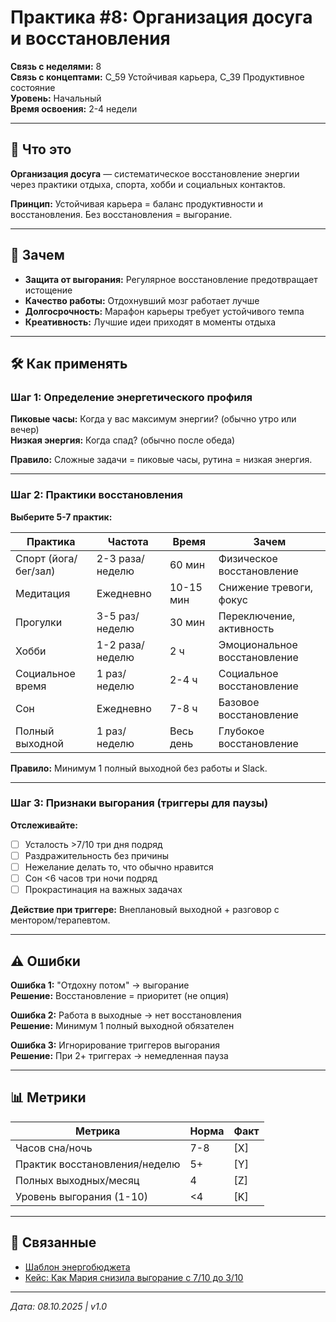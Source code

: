 # Практика #8: Организация досуга и восстановления

**Связь с неделями:** 8  
**Связь с концептами:** C_59 Устойчивая карьера, C_39 Продуктивное состояние  
**Уровень:** Начальный  
**Время освоения:** 2-4 недели

---

## 📝 Что это

**Организация досуга** — систематическое восстановление энергии через практики отдыха, спорта, хобби и социальных контактов.

**Принцип:** Устойчивая карьера = баланс продуктивности и восстановления. Без восстановления = выгорание.

---

## 🎯 Зачем

- **Защита от выгорания:** Регулярное восстановление предотвращает истощение
- **Качество работы:** Отдохнувший мозг работает лучше
- **Долгосрочность:** Марафон карьеры требует устойчивого темпа
- **Креативность:** Лучшие идеи приходят в моменты отдыха

---

## 🛠️ Как применять

### Шаг 1: Определение энергетического профиля

**Пиковые часы:** Когда у вас максимум энергии? (обычно утро или вечер)  
**Низкая энергия:** Когда спад? (обычно после обеда)

**Правило:** Сложные задачи = пиковые часы, рутина = низкая энергия.

---

### Шаг 2: Практики восстановления

**Выберите 5-7 практик:**

| Практика | Частота | Время | Зачем |
|----------|---------|-------|-------|
| Спорт (йога/бег/зал) | 2-3 раза/неделю | 60 мин | Физическое восстановление |
| Медитация | Ежедневно | 10-15 мин | Снижение тревоги, фокус |
| Прогулки | 3-5 раз/неделю | 30 мин | Переключение, активность |
| Хобби | 1-2 раза/неделю | 2 ч | Эмоциональное восстановление |
| Социальное время | 1 раз/неделю | 2-4 ч | Социальное восстановление |
| Сон | Ежедневно | 7-8 ч | Базовое восстановление |
| Полный выходной | 1 раз/неделю | Весь день | Глубокое восстановление |

**Правило:** Минимум 1 полный выходной без работы и Slack.

---

### Шаг 3: Признаки выгорания (триггеры для паузы)

**Отслеживайте:**
- [ ] Усталость >7/10 три дня подряд
- [ ] Раздражительность без причины
- [ ] Нежелание делать то, что обычно нравится
- [ ] Сон <6 часов три ночи подряд
- [ ] Прокрастинация на важных задачах

**Действие при триггере:** Внеплановый выходной + разговор с ментором/терапевтом.

---

## ⚠️ Ошибки

**Ошибка 1:** "Отдохну потом" → выгорание  
**Решение:** Восстановление = приоритет (не опция)

**Ошибка 2:** Работа в выходные → нет восстановления  
**Решение:** Минимум 1 полный выходной обязателен

**Ошибка 3:** Игнорирование триггеров выгорания  
**Решение:** При 2+ триггерах → немедленная пауза

---

## 📊 Метрики

| Метрика | Норма | Факт |
|---------|-------|------|
| Часов сна/ночь | 7-8 | [X] |
| Практик восстановления/неделю | 5+ | [Y] |
| Полных выходных/месяц | 4 | [Z] |
| Уровень выгорания (1-10) | <4 | [K] |

---

## 🔗 Связанные

- [Шаблон энергобюджета](../templates/Week_08_Energy_Budget.md)
- [Кейс: Как Мария снизила выгорание с 7/10 до 3/10](../case_studies/Case_03_Lead_Burnout.md)

---

*Дата: 08.10.2025 | v1.0*

